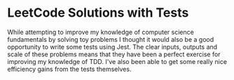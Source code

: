 # LeetCode Solutions with Tests
While attempting to improve my knowledge of computer science fundamentals by solving toy problems I thought it would also be a good opportunity to write some tests using Jest. The clear inputs, outputs and scale of these problems means that they have been a perfect exercise for improving my knowledge of TDD. I've also been able to get some really nice efficiency gains from the tests themselves.
